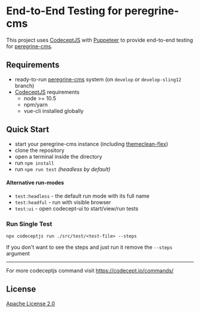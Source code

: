 # End-to-End Testing for peregrine-cms
This project uses [CodeceptJS](https://codecept.io/) with [Puppeteer](https://codecept.io/puppeteer/) to provide end-to-end testing for [peregrine-cms](https://github.com/headwirecom/peregrine-cms).

## Requirements
- ready-to-run [peregrine-cms](https://github.com/headwirecom/peregrine-cms) system (on `develop` or `develop-sling12` branch)
- [CodeceptJS](https://codecept.io/vue/#how-to-try-it) requirements
  - node >= 10.5
  - npm/yarn
  - vue-cli installed globally

## Quick Start
- start your peregrine-cms instance (including [themeclean-flex](https://github.com/headwirecom/themeclean-flex))
- clone the repository
- open a terminal inside the directory
- run `npm install`
- run `npm run test` *(headless by default)*
#### Alternative run-modes
- `test:headless` - the default run mode with its full name
- `test:headful` - run with visible browser
- `test:ui` - open codecept-ui to start/view/run tests


### Run Single Test
```shell
npx codeceptjs run ./src/test/<test-file> --steps
```
If you don't want to see the steps and just run it remove the `--steps` argument

-------------------------
For more codeceptjs command visit https://codecept.io/commands/

## License
[Apache License 2.0](https://www.apache.org/licenses/LICENSE-2.0)

